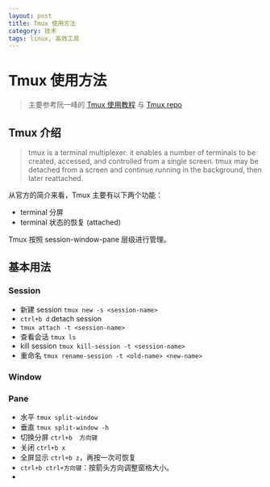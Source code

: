 ```yaml
---
layout: post
title: Tmux 使用方法
category: 技术
tags: linux, 高效工具
---
```


# Tmux 使用方法

> 主要参考阮一峰的 [Tmux 使用教程](http://www.ruanyifeng.com/blog/2019/10/tmux.html) 与 [Tmux repo](https://github.com/tmux/tmux)

## Tmux 介绍

> tmux is a terminal multiplexer: it enables a number of terminals to be created, accessed, and controlled from a single screen. tmux may be detached from a screen and continue running in the background, then later reattached.

从官方的简介来看，Tmux 主要有以下两个功能：
- terminal 分屏
- terminal 状态的恢复 (attached)

Tmux 按照 session-window-pane 层级进行管理。

## 基本用法

### Session
- 新建 session `tmux new -s <session-name>`
- `ctrl+b d` detach session
- `tmux attach -t <session-name>`
- 查看会话 `tmux ls`
- kill session `tmux kill-session -t <session-name>`
- 重命名 `tmux rename-session -t <old-name> <new-name>`

### Window

### Pane
- 水平 `tmux split-window`
- 垂直 `tmux split-window -h`
- 切换分屏 `ctrl+b  方向键`
- 关闭 `ctrl+b x`
- 全屏显示 `ctrl+b z`，再按一次可恢复
- `ctrl+b ctrl+方向键`：按箭头方向调整窗格大小。
- 